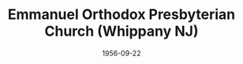 ---
date: &id001 1956-09-22
end_date: null
location:
  address: null
  city: Whippany
  state: NJ
minister:
- end: 1956-12-31
  name: James Price
  start: 1956-01-01
  type: Pastor
- end: 1977-01-01
  name: Calvin Busch
  start: 1957-01-01
  type: Pastor
- end: 1981-01-01
  name: Larry Morrison
  start: 1978-01-01
  type: Pastor
- end: 1986-01-01
  name: Robert Letham
  start: 1981-01-01
  type: Pastor
- end: 1993-01-01
  name: Ivan Davis
  start: 1987-01-01
  type: Pastor
- end: 2002-01-01
  name: George Kostas
  start: 1994-01-01
  type: Pastor
- end: 2014-10-26
  name: Howard Currie
  start: 2004-01-01
  type: Pastor
- end: 1998-01-01
  name: Harry W. Warner
  start: 1983-01-01
  type: Teacher
- end: 1991-01-01
  name: George Christian
  start: 1984-01-01
  type: Teacher
ministers:
- James Price
- Calvin Busch
- Larry Morrison
- Robert Letham
- Ivan Davis
- George Kostas
- Howard Currie
- Harry W. Warner
- George Christian
name: Emmanuel Orthodox Presbyterian Church
names:
- end: 2014-10-26
  name: Emmanuel Orthodox Presbyterian Church
  start: 1956-09-22
origination_date: *id001
raw_data: "NEW JERSEY Whippany\nEmmanuel Orthodox Presbyterian Church  (September\
  \ 22, 1956\u2013October 26, 2014)\nPastors: James Price, 1956\nCalvin Busch, 1957\u2013\
  77\nLarry Morrison, 1978\u201381\nRobert Letham, 1981\u201386\nIvan Davis, 1987\u2013\
  93\nGeorge Kostas, 1994\u20132002\nHoward Currie, 2004\u201314\nTeachers: Harry\
  \ W. Warner, 1983\u201398\nGeorge Christian, 1984\u201391"
states:
- NJ
status:
  active: false
  end_date: 2014-10-26
  reason: null
  received_from: null
  withdrawal_to: null
title: Emmanuel Orthodox Presbyterian Church (Whippany NJ)
year_established:
- 1956

---